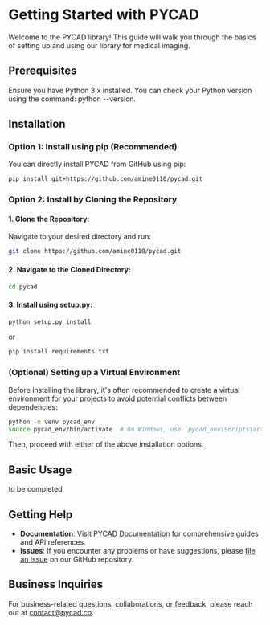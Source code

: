 # Getting Started with PYCAD

Welcome to the PYCAD library! This guide will walk you through the basics of setting up and using our library for medical imaging.

## Prerequisites

Ensure you have Python 3.x installed. You can check your Python version using the command: python --version.

## Installation

### Option 1: Install using pip (Recommended)
You can directly install PYCAD from GitHub using pip:

```bash
pip install git+https://github.com/amine0110/pycad.git
```

### Option 2: Install by Cloning the Repository
#### 1. Clone the Repository:

Navigate to your desired directory and run:

```bash
git clone https://github.com/amine0110/pycad.git
```

#### 2. Navigate to the Cloned Directory:

```bash
cd pycad
```

#### 3. Install using setup.py:

```bash
python setup.py install
```
or 
```bash
pip install requirements.txt
```

### (Optional) Setting up a Virtual Environment

Before installing the library, it's often recommended to create a virtual environment for your projects to avoid potential conflicts between dependencies:

```bash
python -m venv pycad_env
source pycad_env/bin/activate  # On Windows, use `pycad_env\Scripts\activate`
```

Then, proceed with either of the above installation options.

## Basic Usage
to be completed

## Getting Help
- **Documentation**: Visit [PYCAD Documentation](https://github.com/amine0110/pycad/tree/main/docs) for comprehensive guides and API references.
- **Issues**: If you encounter any problems or have suggestions, please [file an issue](https://github.com/amine0110/pycad/issues) on our GitHub repository.

## Business Inquiries
For business-related questions, collaborations, or feedback, please reach out at [contact@pycad.co](mailto:contact@pycad.co).